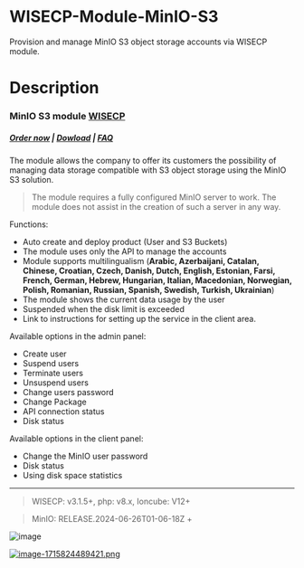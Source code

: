 # WISECP-Module-MinIO-S3
Provision and manage MinIO S3 object storage accounts via WISECP module.

# Description

### MinIO S3 module **[WISECP](https://puqcloud.com/link.php?id=78)** 

#####  [Order now](https://puqcloud.com/wisecp-module-minio-s3.php) | [Dowload](https://download.puqcloud.com/WISECP/Product/PUQ_WISECP-MinIO-S3/) | [FAQ](https://faq.puqcloud.com/)

The module allows the company to offer its customers the possibility of managing data storage compatible with S3 object storage using the MinIO S3 solution.

>The module requires a fully configured MinIO server to work. The module does not assist in the creation of such a server in any way.

Functions:
- Auto create and deploy product (User and S3 Buckets)
- The module uses only the API to manage the accounts
- Module supports multilingualism (**Arabic, Azerbaijani, Catalan, Chinese, Croatian, Czech, Danish, Dutch, English, Estonian, Farsi, French, German, Hebrew, Hungarian, Italian, Macedonian, Norwegian, Polish, Romanian, Russian, Spanish, Swedish, Turkish, Ukrainian**)
- The module shows the current data usage by the user
- Suspended when the disk limit is exceeded
- Link to instructions for setting up the service in the client area.

Available options in the admin panel:
- Create user
- Suspend users
- Terminate users
- Unsuspend users
- Change users password
- Change Package
- API connection status
- Disk status

Available options in the client panel:
- Change the MinIO user password
- Disk status
- Using disk space statistics


- - - - - -

>WISECP: v3.1.5+, php: v8.x, Ioncube: V12+

>MinIO: RELEASE.2024-06-26T01-06-18Z +

![image](https://github.com/PUQ-sp-z-o-o/WISECP-Module-MinIO-S3/assets/81689153/f99fb39a-d452-4c00-bbbd-a4cb17e9af84)

[![image-1715824489421.png](https://doc.puq.info/uploads/images/gallery/2024-05/scaled-1680-/image-1715824489421.png)](https://doc.puq.info/uploads/images/gallery/2024-05/image-1715824489421.png)
